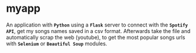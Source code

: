 # myapp
An application with **``Python``** using a **``Flask``** server to connect with the **``Spotify API``**, get my songs names saved in a csv format.
Afterwards take the file and automatically scrap the web (youtube), to get the most popular songs urls with **``Selenium``** or **``Beautiful Soup``** modules.
